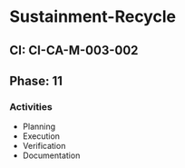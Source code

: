 # Sustainment-Recycle

## CI: CI-CA-M-003-002
## Phase: 11

### Activities
- Planning
- Execution
- Verification
- Documentation
